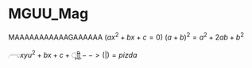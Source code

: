 # MGUU_Mag
MAAAAAAAAAAAGAAAAAA
$(ax^2 + bx + c = 0)$
$(a+b)^{2}=a^{2}+2ab+b^{2}$



$𓂺xyu^2 + bx + c + ूाीू-->(|) = pizda$
